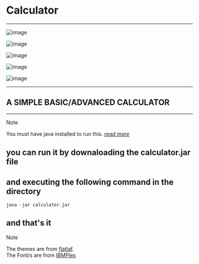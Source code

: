 # Calculator
---
![image](https://github.com/Hellf0rg0d/Calculator/assets/93775719/516b6440-c77a-4064-87ab-ef53465c5891)

![image](https://github.com/Hellf0rg0d/Calculator/assets/93775719/e5d99b38-5e54-472d-84ea-79b9bd72a2de)

![image](https://github.com/Hellf0rg0d/Calculator/assets/93775719/c9a1cb67-5127-4697-8fe0-e38050ea2866)

![image](https://github.com/Hellf0rg0d/Calculator/assets/93775719/74e11242-f5ef-4891-99f7-86fc5b871243)

![image](https://github.com/Hellf0rg0d/Calculator/assets/93775719/dd11451e-f7f3-451f-8a67-ecc66f929e3b)

---
## A SIMPLE BASIC/ADVANCED CALCULATOR 
---
>[!NOTE]
>You must have java installed to run this. _[read more](https://www.java.com/en/download/help/download_options.html)_
## you can run it by downaloading the calculator.jar file 
## and executing the following command in the directory 
```java -jar calculator.jar``` 
## and that's it 
>[!NOTE]
>The themes are from [flatlaf](https://www.formdev.com/flatlaf/).     
>The Font/s are from [IBMPlex](https://www.ibm.com/plex/)

